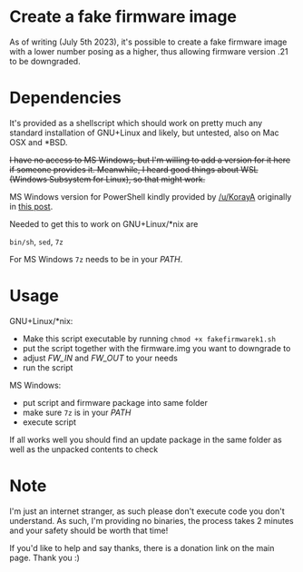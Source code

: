 # Create a fake firmware image

As of writing (July 5th 2023), it's possible to create a fake firmware image with a lower number posing as a higher, thus allowing firmware version .21 to be downgraded.

# Dependencies
It's provided as a shellscript which should work on pretty much any standard installation of GNU+Linux and likely, but untested, also on Mac OSX and *BSD.

~~I have no access to MS Windows, but I'm willing to add a version for it here if someone provides it. Meanwhile, I heard good things about WSL (Windows Subsystem for Linux), so that might work.~~

MS Windows version for PowerShell kindly provided by [/u/KorayA](https://reddit.com/u/KorayA) originally in [this post](https://www.reddit.com/r/crealityk1/comments/14r4ezx/script_to_generate_fake_firmware_to_downgrade/jqqpo20/).

Needed to get this to work on GNU+Linux/*nix are

`bin/sh`, `sed`, `7z`

For MS Windows `7z` needs to be in your *PATH*.

# Usage

GNU+Linux/*nix:

* Make this script executable by running `chmod +x fakefirmwarek1.sh`
* put the script together with the firmware.img you want to downgrade to
* adjust *FW_IN* and *FW_OUT* to your needs
* run the script

MS Windows:  

* put script and firmware package into same folder
* make sure `7z` is in your *PATH*
* execute script

If all works well you should find an update package in the same folder as well as the unpacked contents to check

# Note
I'm just an internet stranger, as such please don't execute code you don't understand. As such, I'm providing no binaries, the process takes 2 minutes and your safety should be worth that time!

If you'd like to help and say thanks, there is a donation link on the main page. Thank you :)